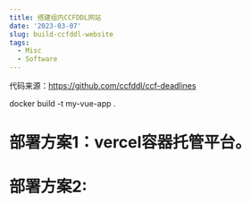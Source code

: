 ```yaml
---
title: 搭建组内CCFDDL网站
date: '2023-03-07'
slug: build-ccfddl-website
tags:
  - Misc
  - Software
---
```


代码来源：https://github.com/ccfddl/ccf-deadlines


docker build -t my-vue-app .


# 部署方案1：vercel容器托管平台。

# 部署方案2:
